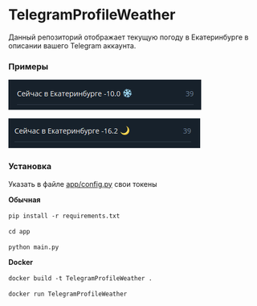# TelegramProfileWeather
Данный репозиторий отображает текущую погоду в Екатеринбурге в описании вашего Telegram аккаунта.
### Примеры
![снег](screenshots/image1.png)

![ночь](screenshots/image2.png)
### Установка
Указать в файле [app/config.py](app/config.py) свои токены 

**Обычная**

`pip install -r requirements.txt`

`cd app`

`python main.py`

**Docker**

`docker build -t TelegramProfileWeather .`

`docker run TelegramProfileWeather`
